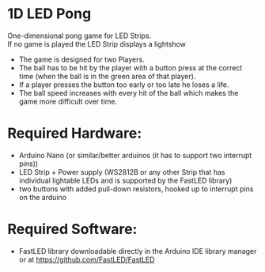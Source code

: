 # 1D LED Pong
 One-dimensional pong game for LED Strips.<br>
 If no game is played the LED Strip displays a lightshow
 - The game is designed for two Players.
 - The ball has to be hit by the player with a button press at the correct time (when the ball is in the green area of that player).
 - If a player presses the button too early or too late he loses a life.
 - The ball speed increases with every hit of the ball which makes the game more difficult over time.
 
# Required Hardware:
- Arduino Nano (or similar/better arduinos (it has to support two interrupt pins))
- LED Strip + Power supply (WS2812B or any other Strip that has individual lightable LEDs and is supported by the FastLED library)
- two buttons with added pull-down resistors, hooked up to interrupt pins on the arduino

# Required Software:
- FastLED library downloadable directly in the Arduino IDE library manager or at https://github.com/FastLED/FastLED
